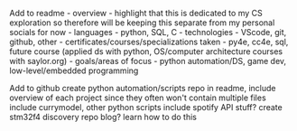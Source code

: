 Add to readme
    - overview - highlight that this is dedicated to my CS exploration so therefore will be keeping this separate from my personal socials for now 
    - languages - python, SQL, C
    - technologies - VScode, git, github, other
    - certificates/courses/specializations taken - py4e, cc4e, sql, future course (applied ds with python, OS/computer architecture courses with saylor.org)
    - goals/areas of focus - python automation/DS, game dev, low-level/embedded programming


Add to github
    create python automation/scripts repo
        in readme, include overview of each project since they often won't contain multiple files 
        include currymodel, other python scripts
        include spotify API stuff?
    create stm32f4 discovery repo
    blog? learn how to do this 